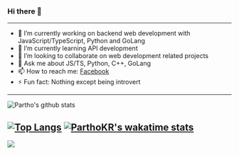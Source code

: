 ### Hi there 👋
---
- 🔭 I’m currently working on backend web development with JavaScript/TypeScript, Python and GoLang
- 🌱 I’m currently learning API development
- 👯 I’m looking to collaborate on web development related projects
- 💬 Ask me about JS/TS, Python, C++, GoLang
- 📫 How to reach me: [Facebook](https://web.facebook.com/TalkToPartho)
- ⚡ Fun fact: Nothing except being introvert
---

![Partho's github stats](https://github-readme-stats.vercel.app/api?username=ParthoKR&count_private=true&show_icons=true)

[![Top Langs](https://github-readme-stats.vercel.app/api/top-langs/?username=ParthoKR&langs_count=8&hide=html,java,css)](https://github.com/ParthoKR)
[![ParthoKR's wakatime stats](https://github-readme-stats.vercel.app/api/wakatime?username=ParthoKR&layout=compact)](https://github.com/ParthoKR)
---
![](https://komarev.com/ghpvc/?username=ParthoKR&color=blue)
